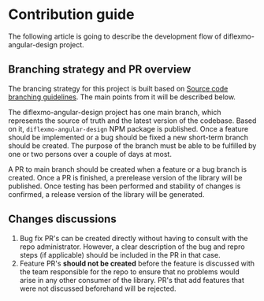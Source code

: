 # Contribution guide

The following article is going to describe the development flow of diflexmo-angular-design project.

## Branching strategy and PR overview

The brancing strategy for this project is built based on [Source code branching guidelines](https://dev.azure.com/diflexmo/Knowledge%20Base/_wiki/wikis/Wiki/402/Source-code-branching-guidelines). The main points from it will be described below.

The diflexmo-angular-design project has one main branch, which represents the source of truth and the latest version of the codebase. Based on it, `diflexmo-angular-design` NPM package is published. Once a feature should be implemented or a bug should be fixed a new short-term branch should be created. The purpose of the branch must be able to be fulfilled by one or two persons over a couple of days at most.

A PR to main branch should be created when a feature or a bug branch is created. Once a PR is finished, a prerelease version of the library will be published. Once testing has been performed and stability of changes is confirmed, a release version of the library will be generated.

## Changes discussions

1. Bug fix PR's can be created directly without having to consult with the repo administrator. However, a clear description of the bug and repro steps (if applicable) should be included in the PR in that case.
2. Feature PR's **should not be created** before the feature is discussed with the team responsible for the repo to ensure that no problems would arise in any other consumer of the library. PR's that add features that were not discussed beforehand will be rejected.
